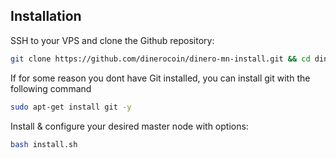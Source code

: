 ## Installation

SSH to your VPS and clone the Github repository:

```bash
git clone https://github.com/dinerocoin/dinero-mn-install.git && cd dinero-mn-install
```


If for some reason you dont have Git installed, you can install git with the following command

```bash
sudo apt-get install git -y
```


Install & configure your desired master node with options:

```bash
bash install.sh 
```
